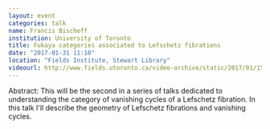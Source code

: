 ```yaml
---
layout: event
categories: talk
name: Francis Bischoff
institution: University of Toronto
title: Fukaya categories associated to Lefschetz fibrations
date: "2017-01-31 11:10"
location: "Fields Institute, Stewart Library"
videourl: http://www.fields.utoronto.ca/video-archive/static/2017/01/1511-16488/mergedvideo.ogv
---
```

Abstract: This will be the second in a series of talks dedicated to understanding the category of vanishing cycles of a Lefschetz fibration. In this talk I'll describe the geometry of Lefschetz fibrations and vanishing cycles.
